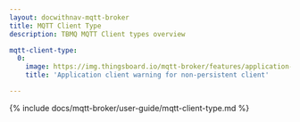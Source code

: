 ```yaml
---
layout: docwithnav-mqtt-broker
title: MQTT Client Type
description: TBMQ MQTT Client types overview

mqtt-client-type:
  0:
    image: https://img.thingsboard.io/mqtt-broker/features/application-client-warning.png
    title: 'Application client warning for non-persistent client'

---
```


{% include docs/mqtt-broker/user-guide/mqtt-client-type.md %}